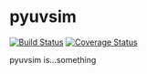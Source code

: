 # pyuvsim

[![Build Status](https://travis-ci.org/HERA-Team/pyuvsim.svg?branch=travis)](https://travis-ci.org/HERA-Team/pyuvsim)
[![Coverage Status](https://coveralls.io/repos/github/HERA-Team/pyuvsim/badge.svg?branch=travis)](https://coveralls.io/github/HERA-Team/pyuvsim?branch=travis)

pyuvsim is...something
